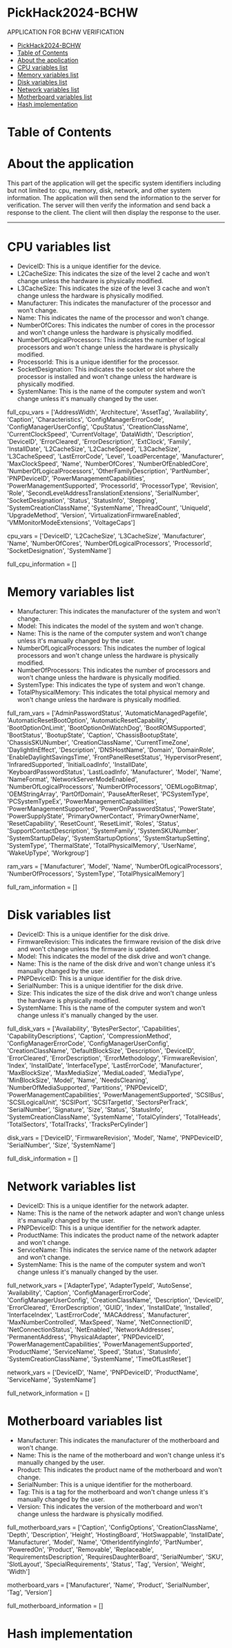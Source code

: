 # PickHack2024-BCHW

APPLICATION FOR BCHW VERIFICATION
- [PickHack2024-BCHW](#pickhack2024-bchw)
- [Table of Contents](#table-of-contents)
- [About the application](#about-the-application)
- [CPU variables list](#cpu-variables-list)
- [Memory variables list](#memory-variables-list)
- [Disk variables list](#disk-variables-list)
- [Network variables list](#network-variables-list)
- [Motherboard variables list](#motherboard-variables-list)
- [Hash implementation](#hash-implementation)

# Table of Contents



# About the application

This part of the application will get the specific system identifiers including but not limited to:
cpu, memory, disk, network, and other system information. 
The application will then send the information to the server for verification. 
The server will then verify the information and send back a response to the client. 
The client will then display the response to the user.

------------------------------------------------------

# CPU variables list

- DeviceID: This is a unique identifier for the device.
- L2CacheSize: This indicates the size of the level 2 cache and won't change unless the hardware is physically modified.
- L3CacheSize: This indicates the size of the level 3 cache and won't change unless the hardware is physically modified.
- Manufacturer: This indicates the manufacturer of the processor and won't change.
- Name: This indicates the name of the processor and won't change.
- NumberOfCores: This indicates the number of cores in the processor and won't change unless the hardware is physically modified.
- NumberOfLogicalProcessors: This indicates the number of logical processors and won't change unless the hardware is physically modified.
- ProcessorId: This is a unique identifier for the processor.
- SocketDesignation: This indicates the socket or slot where the processor is installed and won't change unless the hardware is physically modified.
- SystemName: This is the name of the computer system and won't change unless it's manually changed by the user.

full_cpu_vars = ['AddressWidth', 'Architecture', 'AssetTag', 'Availability', 'Caption', 'Characteristics', 'ConfigManagerErrorCode', 'ConfigManagerUserConfig', 'CpuStatus', 'CreationClassName', 'CurrentClockSpeed', 'CurrentVoltage', 'DataWidth', 'Description', 'DeviceID', 'ErrorCleared', 'ErrorDescription', 'ExtClock', 'Family', 'InstallDate', 'L2CacheSize', 'L2CacheSpeed', 'L3CacheSize', 'L3CacheSpeed', 'LastErrorCode', 'Level', 'LoadPercentage', 'Manufacturer', 'MaxClockSpeed', 'Name', 'NumberOfCores', 'NumberOfEnabledCore', 'NumberOfLogicalProcessors', 'OtherFamilyDescription', 'PartNumber', 'PNPDeviceID', 'PowerManagementCapabilities', 'PowerManagementSupported', 'ProcessorId', 'ProcessorType', 'Revision', 'Role', 'SecondLevelAddressTranslationExtensions', 'SerialNumber', 'SocketDesignation', 'Status', 'StatusInfo', 'Stepping', 'SystemCreationClassName', 'SystemName', 'ThreadCount', 'UniqueId', 'UpgradeMethod', 'Version', 'VirtualizationFirmwareEnabled', 'VMMonitorModeExtensions', 'VoltageCaps']

cpu_vars = ['DeviceID', 'L2CacheSize', 'L3CacheSize', 'Manufacturer', 'Name', 'NumberOfCores', 'NumberOfLogicalProcessors', 'ProcessorId', 'SocketDesignation', 'SystemName']

full_cpu_information = []

# Memory variables list

- Manufacturer: This indicates the manufacturer of the system and won't change.
- Model: This indicates the model of the system and won't change.
- Name: This is the name of the computer system and won't change unless it's manually changed by the user.
- NumberOfLogicalProcessors: This indicates the number of logical processors and won't change unless the hardware is physically modified.
- NumberOfProcessors: This indicates the number of processors and won't change unless the hardware is physically modified.
- SystemType: This indicates the type of system and won't change.
- TotalPhysicalMemory: This indicates the total physical memory and won't change unless the hardware is physically modified.

full_ram_vars = ['AdminPasswordStatus', 'AutomaticManagedPagefile', 'AutomaticResetBootOption', 'AutomaticResetCapability', 'BootOptionOnLimit', 'BootOptionOnWatchDog', 'BootROMSupported', 'BootStatus', 'BootupState', 'Caption', 'ChassisBootupState', 'ChassisSKUNumber', 'CreationClassName', 'CurrentTimeZone', 'DaylightInEffect', 'Description', 'DNSHostName', 'Domain', 'DomainRole', 'EnableDaylightSavingsTime', 'FrontPanelResetStatus', 'HypervisorPresent', 'InfraredSupported', 'InitialLoadInfo', 'InstallDate', 'KeyboardPasswordStatus', 'LastLoadInfo', 'Manufacturer', 'Model', 'Name', 'NameFormat', 'NetworkServerModeEnabled', 'NumberOfLogicalProcessors', 'NumberOfProcessors', 'OEMLogoBitmap', 'OEMStringArray', 'PartOfDomain', 'PauseAfterReset', 'PCSystemType', 'PCSystemTypeEx', 'PowerManagementCapabilities', 'PowerManagementSupported', 'PowerOnPasswordStatus', 'PowerState', 'PowerSupplyState', 'PrimaryOwnerContact', 'PrimaryOwnerName', 'ResetCapability', 'ResetCount', 'ResetLimit', 'Roles', 'Status', 'SupportContactDescription', 'SystemFamily', 'SystemSKUNumber', 'SystemStartupDelay', 'SystemStartupOptions', 'SystemStartupSetting', 'SystemType', 'ThermalState', 'TotalPhysicalMemory', 'UserName', 'WakeUpType', 'Workgroup']

ram_vars = ['Manufacturer', 'Model', 'Name', 'NumberOfLogicalProcessors', 'NumberOfProcessors', 'SystemType', 'TotalPhysicalMemory']

full_ram_information = []

# Disk variables list

- DeviceID: This is a unique identifier for the disk drive.
- FirmwareRevision: This indicates the firmware revision of the disk drive and won't change unless the firmware is updated.
- Model: This indicates the model of the disk drive and won't change.
- Name: This is the name of the disk drive and won't change unless it's manually changed by the user.
- PNPDeviceID: This is a unique identifier for the disk drive.
- SerialNumber: This is a unique identifier for the disk drive.
- Size: This indicates the size of the disk drive and won't change unless the hardware is physically modified.
- SystemName: This is the name of the computer system and won't change unless it's manually changed by the user.

full_disk_vars = ['Availability', 'BytesPerSector', 'Capabilities', 'CapabilityDescriptions', 'Caption', 'CompressionMethod', 'ConfigManagerErrorCode', 'ConfigManagerUserConfig', 'CreationClassName', 'DefaultBlockSize', 'Description', 'DeviceID', 'ErrorCleared', 'ErrorDescription', 'ErrorMethodology', 'FirmwareRevision', 'Index', 'InstallDate', 'InterfaceType', 'LastErrorCode', 'Manufacturer', 'MaxBlockSize', 'MaxMediaSize', 'MediaLoaded', 'MediaType', 'MinBlockSize', 'Model', 'Name', 'NeedsCleaning', 'NumberOfMediaSupported', 'Partitions', 'PNPDeviceID', 'PowerManagementCapabilities', 'PowerManagementSupported', 'SCSIBus', 'SCSILogicalUnit', 'SCSIPort', 'SCSITargetId', 'SectorsPerTrack', 'SerialNumber', 'Signature', 'Size', 'Status', 'StatusInfo', 'SystemCreationClassName', 'SystemName', 'TotalCylinders', 'TotalHeads', 'TotalSectors', 'TotalTracks', 'TracksPerCylinder']

disk_vars = ['DeviceID', 'FirmwareRevision', 'Model', 'Name', 'PNPDeviceID', 'SerialNumber', 'Size', 'SystemName']

full_disk_information = []

# Network variables list

- DeviceID: This is a unique identifier for the network adapter.
- Name: This is the name of the network adapter and won't change unless it's manually changed by the user.
- PNPDeviceID: This is a unique identifier for the network adapter.
- ProductName: This indicates the product name of the network adapter and won't change.
- ServiceName: This indicates the service name of the network adapter and won't change.
- SystemName: This is the name of the computer system and won't change unless it's manually changed by the user.

full_network_vars = ['AdapterType', 'AdapterTypeId', 'AutoSense', 'Availability', 'Caption', 'ConfigManagerErrorCode', 'ConfigManagerUserConfig', 'CreationClassName', 'Description', 'DeviceID', 'ErrorCleared', 'ErrorDescription', 'GUID', 'Index', 'InstallDate', 'Installed', 'InterfaceIndex', 'LastErrorCode', 'MACAddress', 'Manufacturer', 'MaxNumberControlled', 'MaxSpeed', 'Name', 'NetConnectionID', 'NetConnectionStatus', 'NetEnabled', 'NetworkAddresses', 'PermanentAddress', 'PhysicalAdapter', 'PNPDeviceID', 'PowerManagementCapabilities', 'PowerManagementSupported', 'ProductName', 'ServiceName', 'Speed', 'Status', 'StatusInfo', 'SystemCreationClassName', 'SystemName', 'TimeOfLastReset']

network_vars = ['DeviceID', 'Name', 'PNPDeviceID', 'ProductName', 'ServiceName', 'SystemName']

full_network_information = []

# Motherboard variables list

- Manufacturer: This indicates the manufacturer of the motherboard and won't change.
- Name: This is the name of the motherboard and won't change unless it's manually changed by the user.
- Product: This indicates the product name of the motherboard and won't change.
- SerialNumber: This is a unique identifier for the motherboard.
- Tag: This is a tag for the motherboard and won't change unless it's manually changed by the user.
- Version: This indicates the version of the motherboard and won't change unless the hardware is physically modified.

full_motherboard_vars = ['Caption', 'ConfigOptions', 'CreationClassName', 'Depth', 'Description', 'Height', 'HostingBoard', 'HotSwappable', 'InstallDate', 'Manufacturer', 'Model', 'Name', 'OtherIdentifyingInfo', 'PartNumber', 'PoweredOn', 'Product', 'Removable', 'Replaceable', 'RequirementsDescription', 'RequiresDaughterBoard', 'SerialNumber', 'SKU', 'SlotLayout', 'SpecialRequirements', 'Status', 'Tag', 'Version', 'Weight', 'Width']

motherboard_vars = ['Manufacturer', 'Name', 'Product', 'SerialNumber', 'Tag', 'Version']

full_motherboard_information = []

# Hash implementation

